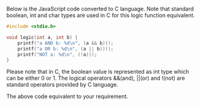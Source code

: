 Below is the JavaScript code converted to C language. Note that standard boolean, int and char types are used in C for this logic function equivalent. 

```c
#include <stdio.h>

void logic(int a, int b) {
    printf("a AND b: %d\n", (a && b)));
    printf("a OR b: %d\n", (a || b))));
    printf("NOT a: %d\n", (!a)));
}
```
Please note that in C, the boolean value is represented as int type which can be either 0 or 1. The logical operators &&(and), ||(or) and !(not) are standard operators provided by C language. 

The above code equivalent to your requirement.
